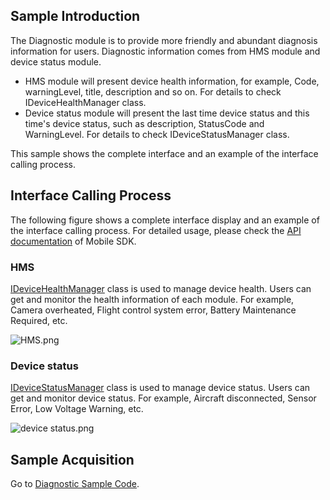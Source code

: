 ## Sample Introduction
The Diagnostic module is to provide more friendly and abundant diagnosis information for users. Diagnostic information comes from HMS module and device status module.

* HMS module will present device health information, for example, Code, warningLevel, title, description and so on. For details to check IDeviceHealthManager class. 
* Device status module will present the last time device status and this time's device status, such as description, StatusCode and WarningLevel. For details to check IDeviceStatusManager class.

This sample shows the complete interface and an example of the interface calling process.


## Interface Calling Process
The following figure shows a complete interface display and an example of the interface calling process. For detailed usage, please check the [API documentation](https://developer.dji.com/api-reference-v5/android-api/Components/IRTKCenter/IRTKCenter.html) of Mobile SDK.

### HMS
[IDeviceHealthManager](https://developer.dji.com/api-reference-v5/android-api/Components/IDeviceHealthManager/IDeviceHealthManager.html) class is used to manage device health. Users can get and monitor the health information of each module. For example, Camera overheated, Flight control system error, Battery Maintenance Required, etc.

![HMS.png](https://terra-1-g.djicdn.com/84f990b0bbd145e6a3930de0c55d3b2b/admin/doc/35ee26bc-35f9-4647-9738-30fe7566c9c5.png)

### Device status
[IDeviceStatusManager](https://developer.dji.com/api-reference-v5/android-api/Components/IDeviceStatusManager/IDeviceStatusManager.html) class is used to manage device status. Users can get and monitor device status. For example, Aircraft disconnected, Sensor Error, Low Voltage Warning, etc.

![device status.png](https://terra-1-g.djicdn.com/84f990b0bbd145e6a3930de0c55d3b2b/admin/doc/aadb8e41-27fe-4118-b31a-d486c8a402d5.png)



## Sample Acquisition

Go to [Diagnostic Sample Code](https://github.com/dji-sdk/Mobile-SDK-Android-V5/tree/dev-sdk-main/SampleCode-V5/android-sdk-v5-sample/src/main/java/dji/sampleV5/aircraft).


